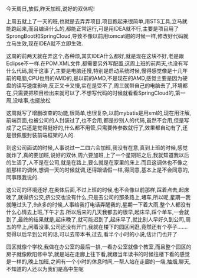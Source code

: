 今天周日,放假,昨天加班,说好的双休呢!

上周五就上了一天的班,也就是去弄弄项目,项目跑起来很简单,用STS工具,立马就能跑起来,而且编译什么的,都能正常运行,可是用IDEA就不行,主要是项目用了SprongBoot和SpringCloud,导致不像以前用tomcat跑的时候一样,修改好代码就立马生效,现在IDEA就不立即生效.

这周的前两天就在弄这个,各种烦,其实IDEA什么都好,就是现在这块不好,老是跟Eclipse不一样.在POM.XML文件,都需要另外写配置,这周上班的前两天,也没有写什么代码,就干这事了,主要是电脑还慢,特别是启动系统时候,慢得感觉像是十几年前的电脑,CPU也用的AMD的,是以前的AMD,不是现在的AMD,感觉主要是因为硬盘的读写速度影响,反正又卡又慢,实在是受不了,周三就带自己的电脑去了,环境都在,只需要把项目检出来就可以了.不想写代码的时候就看看SpringCloud的,第一周,没啥事,也挺放松

这周就写了增删改查的功能,很简单,也很复杂,以前mybatis是用xml的,现在用注解,前端页面,也被公司的人封装过了,也不会用,都是抄别人的代码,虽然不会用,但是写成了之后还是觉得挺好的,什么都不用管,只需要传参数就行了,效果都自动有了,还是很佩服封装前端框架的人的.

到这公司面试的时候,人事说过一二四六会加班,我没有在意,真到上班的时候,感觉就炸了,真的要加班,说好的双休,周六要加班,上了一个星期班之后,我就知道我以后的生活了,人不是在公司,就是在路上,要么就是在家里的床上.而且这调休也不像之前那样的调休,想调一天的时候就调,还得跟请假一样,得同意,基本上是不会同意的,同事跟我说的.

这公司的环境还好,在奥体后面,不过上班的时候,也不会像以前那样,踩着点去,起床晚了,就得挤公交,挤公交也没有什么,只是去公司的那条路上,堵车,所以呢,星期一我就睡过头了,9点多的时候,人事给我打电话弄醒我的,星期一下着大雨,整个人都没有什么心情去上班,下午才去.所以后来的几天我都去的很早,起床早,踩个单车,一会就到了,最终的结果就是,起床晚了,就可能迟到了,起床早了,就比别人早好久到公司,周五的早上,闲着没事,公司还没有开门,我就在楼下的园区闲逛,竟然还有个亭子.......觉得以后早到公司的话,可以去带本书,过去,看半个小时的小说,估计门也开了

园区就像个学校,我做在办公室的最后一排,一看办公室就像个教室,而且整个园区的房子就像欧阳修中学,就是站在走廊上往下看,就跟当年读书的时候往楼下看的感觉是一样的,晚上加班,之间有一个小时的休息时间,一帮人站在走廊的一端,抽烟,聊天,不知道的人还以为我们是高中生呢